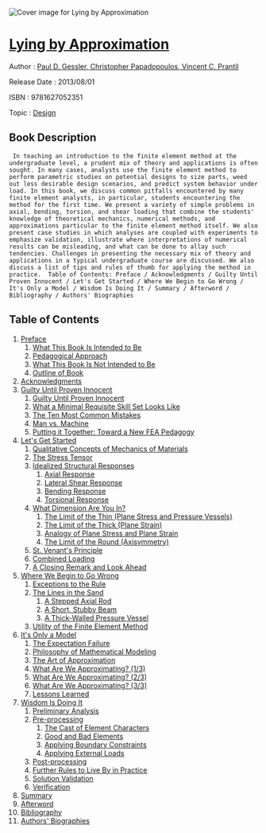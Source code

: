 ![Cover image for Lying by Approximation](https://imgdetail.ebookreading.net/cover/cover/design/EB9781627052351.jpg)

[Lying by Approximation](https://ebookreading.net/view/book/Lying+by+Approximation-EB9781627052351_1.html "Lying by Approximation")
====================================================================================================================

Author : [Paul D. Gessler](https://ebookreading.net/search/author/Paul+D.+Gessler),[ Christopher Papadopoulos](https://ebookreading.net/search/author/+Christopher+Papadopoulos),[ Vincent C. Prantil](https://ebookreading.net/search/author/+Vincent+C.+Prantil)

Release Date : 2013/08/01

ISBN : 9781627052351

Topic : [Design](https://ebookreading.net/search/category/design)

Book Description
-----------------

     In teaching an introduction to the finite element method at the undergraduate level, a prudent mix of theory and applications is often sought. In many cases, analysts use the finite element method to perform parametric studies on potential designs to size parts, weed out less desirable design scenarios, and predict system behavior under load. In this book, we discuss common pitfalls encountered by many finite element analysts, in particular, students encountering the method for the first time. We present a variety of simple problems in axial, bending, torsion, and shear loading that combine the students' knowledge of theoretical mechanics, numerical methods, and approximations particular to the finite element method itself. We also present case studies in which analyses are coupled with experiments to emphasize validation, illustrate where interpretations of numerical results can be misleading, and what can be done to allay such tendencies. Challenges in presenting the necessary mix of theory and applications in a typical undergraduate course are discussed. We also discuss a list of tips and rules of thumb for applying the method in practice.  Table of Contents: Preface / Acknowledgments / Guilty Until Proven Innocent / Let's Get Started / Where We Begin to Go Wrong / It's Only a Model / Wisdom Is Doing It / Summary / Afterword / Bibliography / Authors' Biographies                 
Table of Contents
-----------------

1. [Preface](https://ebookreading.net/view/book/Lying+by+Approximation-EB9781627052351_4.html)
    1. [What This Book Is Intended to Be](https://ebookreading.net/view/book/Lying+by+Approximation-EB9781627052351_4.html)
    1. [Pedagogical Approach](https://ebookreading.net/view/book/Lying+by+Approximation-EB9781627052351_5.html)
    1. [What This Book Is Not Intended to Be](https://ebookreading.net/view/book/Lying+by+Approximation-EB9781627052351_6.html)
    1. [Outline of Book](https://ebookreading.net/view/book/Lying+by+Approximation-EB9781627052351_7.html)
1. [Acknowledgments](https://ebookreading.net/view/book/Lying+by+Approximation-EB9781627052351_8.html)
1. [Guilty Until Proven Innocent](https://ebookreading.net/view/book/Lying+by+Approximation-EB9781627052351_9.html)
    1. [Guilty Until Proven Innocent](https://ebookreading.net/view/book/Lying+by+Approximation-EB9781627052351_9.html)
    1. [What a Minimal Requisite Skill Set Looks Like](https://ebookreading.net/view/book/Lying+by+Approximation-EB9781627052351_10.html)
    1. [The Ten Most Common Mistakes](https://ebookreading.net/view/book/Lying+by+Approximation-EB9781627052351_11.html)
    1. [Man vs. Machine](https://ebookreading.net/view/book/Lying+by+Approximation-EB9781627052351_12.html)
    1. [Putting it Together: Toward a New FEA Pedagogy](https://ebookreading.net/view/book/Lying+by+Approximation-EB9781627052351_13.html)
1. [Let&#39;s Get Started](https://ebookreading.net/view/book/Lying+by+Approximation-EB9781627052351_14.html)
    1. [Qualitative Concepts of Mechanics of Materials](https://ebookreading.net/view/book/Lying+by+Approximation-EB9781627052351_15.html)
    1. [The Stress Tensor](https://ebookreading.net/view/book/Lying+by+Approximation-EB9781627052351_16.html)
    1. [Idealized Structural Responses](https://ebookreading.net/view/book/Lying+by+Approximation-EB9781627052351_17.html)
        1. [Axial Response](https://ebookreading.net/view/book/Lying+by+Approximation-EB9781627052351_18.html)
        1. [Lateral Shear Response](https://ebookreading.net/view/book/Lying+by+Approximation-EB9781627052351_18.html)
        1. [Bending Response](https://ebookreading.net/view/book/Lying+by+Approximation-EB9781627052351_19.html)
        1. [Torsional Response](https://ebookreading.net/view/book/Lying+by+Approximation-EB9781627052351_20.html)
    1. [What Dimension Are You In?](https://ebookreading.net/view/book/Lying+by+Approximation-EB9781627052351_21.html)
        1. [The Limit of the Thin (Plane Stress and Pressure Vessels)](https://ebookreading.net/view/book/Lying+by+Approximation-EB9781627052351_22.html)
        1. [The Limit of the Thick (Plane Strain)](https://ebookreading.net/view/book/Lying+by+Approximation-EB9781627052351_22.html)
        1. [Analogy of Plane Stress and Plane Strain](https://ebookreading.net/view/book/Lying+by+Approximation-EB9781627052351_23.html)
        1. [The Limit of the Round (Axisymmetry)](https://ebookreading.net/view/book/Lying+by+Approximation-EB9781627052351_24.html)
    1. [St. Venant&#39;s Principle](https://ebookreading.net/view/book/Lying+by+Approximation-EB9781627052351_25.html)
    1. [Combined Loading](https://ebookreading.net/view/book/Lying+by+Approximation-EB9781627052351_26.html)
    1. [A Closing Remark and Look Ahead](https://ebookreading.net/view/book/Lying+by+Approximation-EB9781627052351_27.html)
1. [Where We Begin to Go Wrong](https://ebookreading.net/view/book/Lying+by+Approximation-EB9781627052351_28.html)
    1. [Exceptions to the Rule](https://ebookreading.net/view/book/Lying+by+Approximation-EB9781627052351_29.html)
    1. [The Lines in the Sand](https://ebookreading.net/view/book/Lying+by+Approximation-EB9781627052351_30.html)
        1. [A Stepped Axial Rod](https://ebookreading.net/view/book/Lying+by+Approximation-EB9781627052351_31.html)
        1. [A Short, Stubby Beam](https://ebookreading.net/view/book/Lying+by+Approximation-EB9781627052351_32.html)
        1. [A Thick-Walled Pressure Vessel](https://ebookreading.net/view/book/Lying+by+Approximation-EB9781627052351_33.html)
    1. [Utility of the Finite Element Method](https://ebookreading.net/view/book/Lying+by+Approximation-EB9781627052351_34.html)
1. [It&#39;s Only a Model](https://ebookreading.net/view/book/Lying+by+Approximation-EB9781627052351_35.html)
    1. [The Expectation Failure](https://ebookreading.net/view/book/Lying+by+Approximation-EB9781627052351_36.html)
    1. [Philosophy of Mathematical Modeling](https://ebookreading.net/view/book/Lying+by+Approximation-EB9781627052351_37.html)
    1. [The Art of Approximation](https://ebookreading.net/view/book/Lying+by+Approximation-EB9781627052351_38.html)
    1. [What Are We Approximating? (1/3)](https://ebookreading.net/view/book/Lying+by+Approximation-EB9781627052351_39.html)
    1. [What Are We Approximating? (2/3)](https://ebookreading.net/view/book/Lying+by+Approximation-EB9781627052351_40.html)
    1. [What Are We Approximating? (3/3)](https://ebookreading.net/view/book/Lying+by+Approximation-EB9781627052351_41.html)
    1. [Lessons Learned](https://ebookreading.net/view/book/Lying+by+Approximation-EB9781627052351_42.html)
1. [Wisdom Is Doing It](https://ebookreading.net/view/book/Lying+by+Approximation-EB9781627052351_43.html)
    1. [Preliminary Analysis](https://ebookreading.net/view/book/Lying+by+Approximation-EB9781627052351_44.html)
    1. [Pre-processing](https://ebookreading.net/view/book/Lying+by+Approximation-EB9781627052351_44.html)
        1. [The Cast of Element Characters](https://ebookreading.net/view/book/Lying+by+Approximation-EB9781627052351_45.html)
        1. [Good and Bad Elements](https://ebookreading.net/view/book/Lying+by+Approximation-EB9781627052351_46.html)
        1. [Applying Boundary Constraints](https://ebookreading.net/view/book/Lying+by+Approximation-EB9781627052351_47.html)
        1. [Applying External Loads](https://ebookreading.net/view/book/Lying+by+Approximation-EB9781627052351_47.html)
    1. [Post-processing](https://ebookreading.net/view/book/Lying+by+Approximation-EB9781627052351_48.html)
    1. [Further Rules to Live By in Practice](https://ebookreading.net/view/book/Lying+by+Approximation-EB9781627052351_49.html)
    1. [Solution Validation](https://ebookreading.net/view/book/Lying+by+Approximation-EB9781627052351_50.html)
    1. [Verification](https://ebookreading.net/view/book/Lying+by+Approximation-EB9781627052351_51.html)
1. [Summary](https://ebookreading.net/view/book/Lying+by+Approximation-EB9781627052351_52.html)
1. [Afterword](https://ebookreading.net/view/book/Lying+by+Approximation-EB9781627052351_53.html)
1. [Bibliography](https://ebookreading.net/view/book/Lying+by+Approximation-EB9781627052351_54.html)
1. [Authors&#39; Biographies](https://ebookreading.net/view/book/Lying+by+Approximation-EB9781627052351_55.html)
